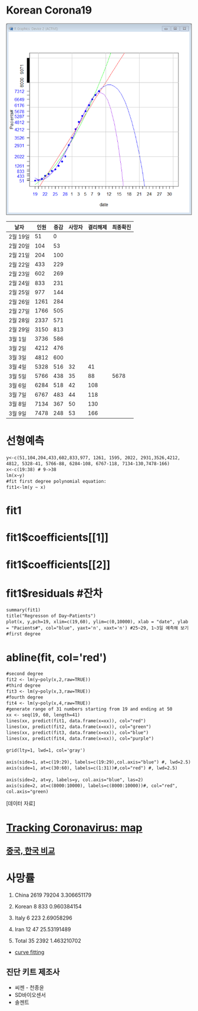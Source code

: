 # Korean Corona19
![선형예측](./c0309.PNG)

|날자|인원|증감|사망자|결리해제|최종확진|
|---|---|---|---|---|---|
|2월 19일 | 51| 0 | | | |
|2월 20일 | 104| 53 | | | |
|2월 21일 | 204| 100 | | | |
|2월 22일 | 433| 229 | | | |
|2월 23일 | 602| 269 | | | |
|2월 24일 | 833| 231 | | | |
|2월 25일 | 977| 144 | | | |
|2월 26일 | 1261| 284 | | | |
|2월 27일 | 1766| 505 | | | |
|2월 28일 | 2337 | 571 | | | |
|2월 29일 | 3150 | 813 | | | |
|3월 1일 | 3736 | 586 | | | |
|3월 2일 | 4212 | 476 | | | |
|3월 3일 | 4812 | 600 | | | |
|3월 4일 | 5328 | 516 | 32 | 41| |
|3월 5일 | 5766 | 438 | 35 | 88 | 5678 |
|3월 6일 | 6284 | 518 | 42 | 108 | 
|3월 7일 | 6767 | 483 | 44 | 118 |
|3월 8일 | 7134 | 367 | 50 | 130 |
|3월 9일 | 7478 | 248 | 53 | 166 |

# 선형예측  

    y<-c(51,104,204,433,602,833,977, 1261, 1595, 2022, 2931,3526,4212, 4812, 5328-41, 5766-88, 6284-108, 6767-118, 7134-130,7478-166)
    x<-c(19:38) # 9->38
    lm(x~y)
    #fit first degree polynomial equation:
    fit1<-lm(y ~ x)
#    fit1
#    fit1$coefficients[[1]]
#    fit1$coefficients[[2]]
#    fit1$residuals #잔차
    summary(fit1)
    title("Regresson of Day~Patients")
    plot(x, y,pch=19, xlim=c(19,60), ylim=c(0,10000), xlab = "date", ylab = "Pacients#", col="blue", yaxt='n', xaxt='n') #25~29, 1~3일 예측해 보기
    #first degree
#    abline(fit, col='red')
    #second degree
    fit2 <- lm(y~poly(x,2,raw=TRUE))
    #third degree
    fit3 <- lm(y~poly(x,3,raw=TRUE))
    #fourth degree
    fit4 <- lm(y~poly(x,4,raw=TRUE))
    #generate range of 31 numbers starting from 19 and ending at 50
    xx <- seq(19, 60, length=41)
    lines(xx, predict(fit1, data.frame(x=xx)), col="red")
    lines(xx, predict(fit2, data.frame(x=xx)), col="green")
    lines(xx, predict(fit3, data.frame(x=xx)), col="blue")
    lines(xx, predict(fit4, data.frame(x=xx)), col="purple")

    grid(lty=1, lwd=1, col='gray')

    axis(side=1, at=c(19:29), labels=c(19:29),col.axis="blue") #, lwd=2.5)
    axis(side=1, at=c(30:60), labels=c(1:31))#,col="red") #, lwd=2.5)

    axis(side=2, at=y, labels=y, col.axis="blue", las=2)
    axis(side=2, at=c(8000:10000), labels=c(8000:10000))#, col="red", col.axis="green)


[데이터 자료]

# [Tracking Coronavirus: map](https://bnonews.com/index.php/2020/02/the-latest-coronavirus-cases/)

## [중국, 한국 비교](https://www.fmkorea.com/2747110261)

# 사망률

1. China	2619	79204	3.306651179
2. Korean	8	833	0.960384154
3. Italy	6	223	2.69058296
4. Iran		12	47	25.53191489
			
5. Total	35	2392	1.463210702


* [curve fitting](https://davetang.org/muse/2013/05/09/on-curve-fitting/)

## 진단 키트 제조사
* 씨젠 - 천종윤
* SD바이오센서
* 솔젠트

